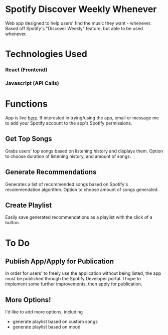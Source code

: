 # Spotify Discover Weekly Whenever
Web app designed to help users' find the music they want - whenever.
Based off Spotify's "Discover Weekly" feature, but able to be used whenever.

# Technologies Used
### React (Frontend)
### Javascript (API Calls)

# Functions

App is live [here](https://kevinyvv.github.io/spotify-react).
If interested in trying/using the app, email or message me to add your Spotify account to the app's Spotify permissions.


## Get Top Songs

Grabs users' top songs based on listening history and displays them. Option to choose duration of listening history, and amount of songs.
 

## Generate Recommendations

Generates a list of recommended songs based on Spotify's recommendation algorithm. Option to choose amount of songs generated.

## Create Playlist

Easily save generated recommendations as a playlist with the click of a button.

# To Do

## Publish App/Apply for Publication
In order for users' to freely use the application without being listed, the app must be published through the Spotify Developer portal. I hope to implement some further improvements, then apply for publication.

## More Options!
I'd like to add more options, including 
- generate playlist based on custom songs
- generate playlist based on mood


